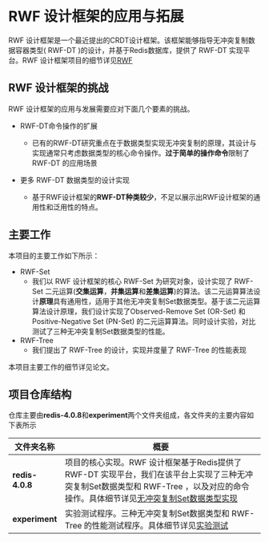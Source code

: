 #  RWF 设计框架的应用与拓展

RWF 设计框架是一个最近提出的CRDT设计框架。该框架能够指导无冲突复制数据容器类型( RWF-DT )的设计，并基于Redis数据库，提供了 RWF-DT 实现平台。RWF 设计框架项目的细节详见[RWF](https://github.com/elem-azar-unis/CRDT-Redis/)

## RWF 设计框架的挑战

RWF 设计框架的应用与发展需要应对下面几个要素的挑战。

* RWF-DT命令操作的扩展
    * 已有的RWF-DT研究重点在于数据类型实现无冲突复制的原理，其设计与实现通常只考虑数据类型的核心命令操作。**过于简单的操作命令**限制了 RWF-DT 的应用场景

* 更多 RWF-DT 数据类型的设计实现
    * 基于RWF设计框架的**RWF-DT种类较少**，不足以展示出RWF设计框架的通用性和泛用性的特点。

## 主要工作

本项目的主要工作如下所示：
* RWF-Set
    * 我们以 RWF 设计框架的核心 RWF-Set 为研究对象，设计实现了 RWF-Set 二元运算(**交集运算**，**并集运算**和**差集运算**)的算法。该二元运算算法设计**原理**具有通用性，适用于其他无冲突复制Set数据类型。基于该二元运算算法设计原理，我们设计实现了Observed-Remove Set (OR-Set) 和 Positive-Negative Set (PN-Set) 的二元运算算法。同时设计实验，对比测试了三种无冲突复制Set数据类型的性能。
* RWF-Tree
    * 我们提出了 RWF-Tree 的设计，实现并度量了 RWF-Tree 的性能表现

本项目主要工作的细节详见论文。

## 项目仓库结构
仓库主要由**redis-4.0.8**和**experiment**两个文件夹组成，各文件夹的主要内容如下表所示

|	文件夹名称		|	概要	|	
| --------------------- | --------------------- |
| **redis-4.0.8**	|	项目的核心实现。RWF 设计框架基于Redis提供了 RWF-DT 实现平台，我们在该平台上实现了三种无冲突复制Set数据类型和 RWF-Tree ，以及对应的命令操作。具体细节详见[无冲突复制Set数据类型实现](./redis-4.0.8/README.md)	| 
| **experiment**	|	实验测试程序。三种无冲突复制Set数据类型和 RWF-Tree 的性能测试程序。具体细节详见[实验测试](./experiment/README.md)		| 
